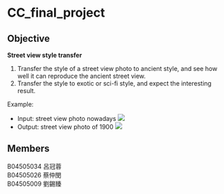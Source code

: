 # CC_final_project
## Objective
**Street view style transfer**
1. Transfer the style of a street view photo to ancient style, and see how well it can reproduce the ancient street view.
2. Transfer the style to exotic or sci-fi style, and expect the interesting result.

Example:
- Input: street view photo nowadays
![](https://trello-attachments.s3.amazonaws.com/5c015c13d6b08b8db130c270/5c015c2c9a8b2348a580b0b9/20d439820287a97357194111de77852f/before.png)
- Output: street view photo of 1900
![](https://trello-attachments.s3.amazonaws.com/5c015c13d6b08b8db130c270/5c015c2c9a8b2348a580b0b9/77a0cea9f4a0974b88bd9b9b2edce264/now.png)

## Members
B04505034 呂冠蓉</br>
B04505026 蔡仲閔</br>
B04505009 劉錫臻
